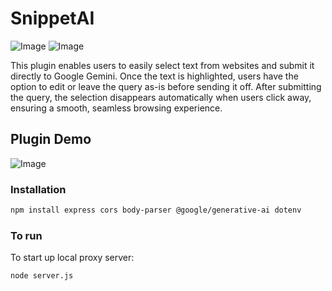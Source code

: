 # SnippetAI
![Image](https://github.com/user-attachments/assets/64bd2e76-fd82-44fd-a52e-e1094abbd823) 
![Image](https://github.com/user-attachments/assets/20662e1b-75fd-42aa-9bc1-04fddc291cb9)

This plugin enables users to easily select text from websites and submit it directly to Google Gemini. Once the text is highlighted, users have the option to edit or leave the query as-is before sending it off. After submitting the query, the selection disappears automatically when users click away, ensuring a smooth, seamless browsing experience.

## Plugin Demo
![Image](https://github.com/user-attachments/assets/5228dd1a-f927-4403-9c6f-b070e76d2ca0)

### Installation
``` bash
npm install express cors body-parser @google/generative-ai dotenv
```
### To run
To start up local proxy server:
``` bash
node server.js
```


